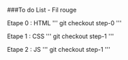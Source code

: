 ###To do List - Fil rouge

Etape 0 : HTML
'''
git checkout step-0
'''

Etape 1 : CSS
'''
git checkout step-1
'''

Etape 2 : JS
'''
git checkout step-1
'''